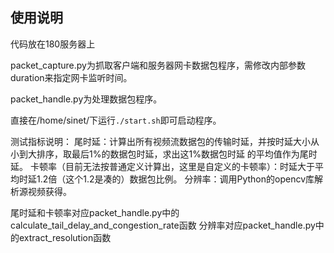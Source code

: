 ## 使用说明

代码放在180服务器上

packet_capture.py为抓取客户端和服务器网卡数据包程序，需修改内部参数duration来指定网卡监听时间。

packet_handle.py为处理数据包程序。

直接在/home/sinet/下运行`./start.sh`即可启动程序。

测试指标说明：
尾时延：计算出所有视频流数据包的传输时延，并按时延大小从小到大排序，取最后1%的数据包时延，求出这1%数据包时延
的平均值作为尾时延。
卡顿率（目前无法按普通定义计算出，这里是自定义的卡顿率）：时延大于平均时延1.2倍（这个1.2是凑的）数据包比例。
分辨率：调用Python的opencv库解析源视频获得。

尾时延和卡顿率对应packet_handle.py中的calculate_tail_delay_and_congestion_rate函数
分辨率对应packet_handle.py中的extract_resolution函数
